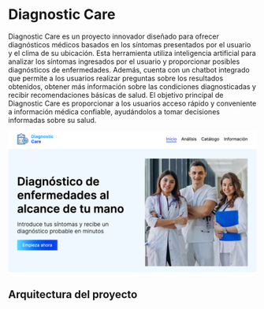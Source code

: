 # Diagnostic Care 

Diagnostic Care es un proyecto innovador diseñado para ofrecer diagnósticos médicos basados en los síntomas presentados por el usuario y el clima de su ubicación. Esta herramienta utiliza inteligencia artificial para analizar los síntomas ingresados por el usuario y proporcionar posibles diagnósticos de enfermedades. Además, cuenta con un chatbot integrado que permite a los usuarios realizar preguntas sobre los resultados obtenidos, obtener más información sobre las condiciones diagnosticadas y recibir recomendaciones básicas de salud. El objetivo principal de Diagnostic Care es proporcionar a los usuarios acceso rápido y conveniente a información médica confiable, ayudándolos a tomar decisiones informadas sobre su salud.

![alt text](image.png)

## Arquitectura del proyecto
